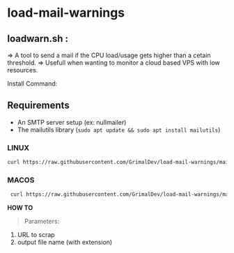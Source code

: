 # load-mail-warnings

## loadwarn.sh :

  => A tool to send a mail if the CPU load/usage gets higher than a cetain threshold.
  => Usefull when wanting to monitor a cloud based VPS with low resources.
  
   Install Command:

   ## Requirements
   - An SMTP server setup (ex: nullmailer)
   - The mailutils library (```sudo apt update && sudo apt install mailutils```)
   
   ### LINUX
   ```sh
   curl https://raw.githubusercontent.com/GrimalDev/load-mail-warnings/main/loadwarn.sh -o loadwarn.sh ; sudo cp loadwarn.sh /bin/loadwarn ; sudo rm loadwarn.sh ; sudo chmod +x /bin/loadwarn
   ```
   ### MACOS
   ```sh
    curl https://raw.githubusercontent.com/GrimalDev/load-mail-warnings/main/loadwarn.sh -o loadwarn.sh ; sudo cp loadwarn.sh /opt/homebrew/bin/loadwarn ; sudo rm loadwarn.sh ; sudo chmod +x /opt/homebrew/bin/loadwarn
   ```
    
**HOW TO**
> Parameters:
  1. URL to scrap
  2. output file name (with extension)
